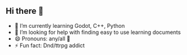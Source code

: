 ## Hi there 👋
- 🌱 I’m currently learning Godot, C++, Python
- 🤔 I’m looking for help with finding easy to use learning documents
- 😄 Pronouns: any/all :dizzy:
- ⚡ Fun fact: Dnd/ttrpg addict
<!--
**Blankfaced31/Blankfaced31** is a ✨ _special_ ✨ repository because its `README.md` (this file) appears on your GitHub profile.

Here are some ideas to get you started:
- 🔭 I’m currently working on ...
- 🌱 I’m currently learning ...
- 👯 I’m looking to collaborate on ...
- 🤔 I’m looking for help with ...
- 💬 Ask me about ...
- 📫 How to reach me: ...
- 😄 Pronouns: ...
- ⚡ Fun fact: ...
-->
